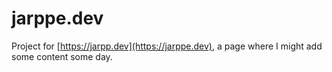# jarppe.dev

Project for [https://jarpp.dev](https://jarppe.dev), a page where I might add some content some day.
